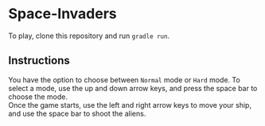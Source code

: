 # Space-Invaders

To play, clone this repository and run `gradle run`.

## Instructions
You have the option to choose between `Normal` mode or `Hard` mode. To select a mode, use the up and down arrow keys, and press the space bar to choose the mode.  
Once the game starts, use the left and right arrow keys to move your ship, and use the space bar to shoot the aliens.
